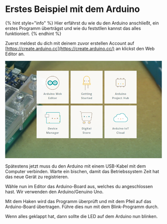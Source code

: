 # Erstes Beispiel mit dem Arduino

{% hint style="info" %}
Hier erfährst du wie du den Arduino anschließt, ein erstes Programm überträgst und wie du feststllen kannst das alles funktioniert.
{% endhint %}

Zuerst meldest du dich mit deinem zuvor erstellen Account auf [https://create.arduino.cc](https://create.arduino.cc/) an klickst den Web Editor an.

![](.gitbook/assets/webeditor.png)

Spätestens jetzt muss du den Arduino mit einem USB-Kabel mit dem Computer verbinden. Warte ein bischen, damit das Betriebssystem Zeit hat das neue Gerät zu registrieren.

Wähle nun im Editor das Arduino-Board aus, welches du angeschlossen hast. Wir verwenden den Arduino/Genuino Uno.

Mit dem Haken wird das Programm überprüft und mit dem Pfeil auf das Arduino-Board übertragen. Führe dies nun mit dem Blink-Programm durch.

Wenn alles geklappt hat, dann sollte die LED auf dem Arduino nun blinken.

